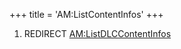+++
title = 'AM:ListContentInfos'
+++

1.  REDIRECT [AM:ListDLCContentInfos](AM:ListDLCContentInfos "wikilink")
